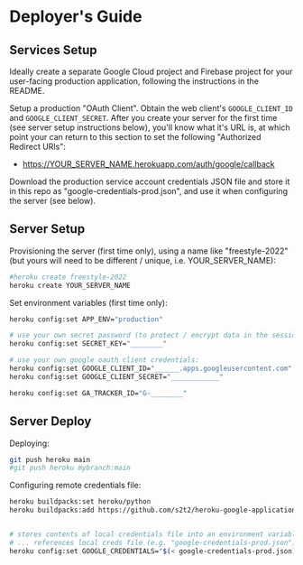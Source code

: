 # Deployer's Guide

## Services Setup

Ideally create a separate Google Cloud project and Firebase project for your user-facing production application, following the instructions in the README.

Setup a production "OAuth Client". Obtain the web client's `GOOGLE_CLIENT_ID` and `GOOGLE_CLIENT_SECRET`. After you create your server for the first time (see server setup instructions below), you'll know what it's URL is, at which point your can return to this section to set the following "Authorized Redirect URIs":

  + https://YOUR_SERVER_NAME.herokuapp.com/auth/google/callback

Download the production service account credentials JSON file and store it in this repo as "google-credentials-prod.json", and use it when configuring the server (see below).

## Server Setup

Provisioning the server (first time only), using a name like "freestyle-2022" (but yours will need to be different / unique, i.e. YOUR_SERVER_NAME):

```sh
#heroku create freestyle-2022
heroku create YOUR_SERVER_NAME

```

Set environment variables (first time only):

```sh
heroku config:set APP_ENV="production"

# use your own secret password (to protect / encrypt data in the session):
heroku config:set SECRET_KEY="________"

# use your own google oauth client credentials:
heroku config:set GOOGLE_CLIENT_ID="______.apps.googleusercontent.com"
heroku config:set GOOGLE_CLIENT_SECRET="____________"

heroku config:set GA_TRACKER_ID="G-________"
```

## Server Deploy

Deploying:

```sh
git push heroku main
#git push heroku mybranch:main
```

Configuring remote credentials file:

```sh
heroku buildpacks:set heroku/python
heroku buildpacks:add https://github.com/s2t2/heroku-google-application-credentials-buildpack


# stores contents of local credentials file into an environment variable on the server
# ... references local creds file (e.g. "google-credentials-prod.json"):
heroku config:set GOOGLE_CREDENTIALS="$(< google-credentials-prod.json)"
```